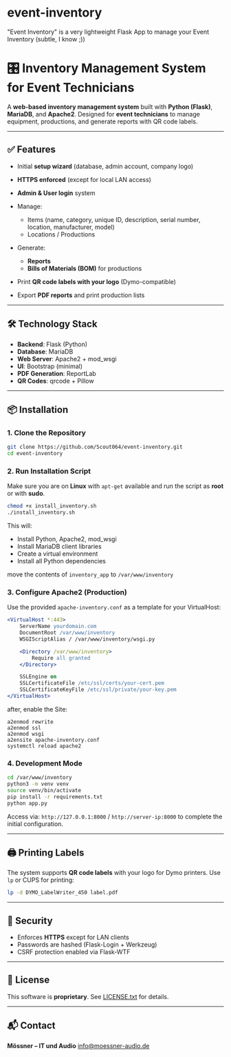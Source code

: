 # event-inventory
"Event Inventory" is a very lightweight Flask App to manage your Event Inventory (subtle, I know ;))

# 🎛 Inventory Management System for Event Technicians

A **web-based inventory management system** built with **Python (Flask)**, **MariaDB**, and **Apache2**.
Designed for **event technicians** to manage equipment, productions, and generate reports with QR code labels.

---

## ✅ Features

* Initial **setup wizard** (database, admin account, company logo)
* **HTTPS enforced** (except for local LAN access)
* **Admin & User login** system
* Manage:

  * Items (name, category, unique ID, description, serial number, location, manufacturer, model)
  * Locations / Productions
* Generate:

  * **Reports**
  * **Bills of Materials (BOM)** for productions
* Print **QR code labels with your logo** (Dymo-compatible)
* Export **PDF reports** and print production lists

---

## 🛠 Technology Stack

* **Backend**: Flask (Python)
* **Database**: MariaDB
* **Web Server**: Apache2 + mod\_wsgi
* **UI**: Bootstrap (minimal)
* **PDF Generation**: ReportLab
* **QR Codes**: qrcode + Pillow

---

## 📦 Installation

### 1. Clone the Repository

```bash
git clone https://github.com/Scout064/event-inventory.git
cd event-inventory
```

### 2. Run Installation Script

Make sure you are on **Linux** with `apt-get` available and run the script as **root** or with **sudo**.

```bash
chmod +x install_inventory.sh
./install_inventory.sh
```

This will:

* Install Python, Apache2, mod\_wsgi
* Install MariaDB client libraries
* Create a virtual environment
* Install all Python dependencies

move the contents of `inventory_app` to `/var/www/inventory` 

### 3. Configure Apache2 (Production)

Use the provided `apache-inventory.conf` as a template for your VirtualHost:

```apache
<VirtualHost *:443>
    ServerName yourdomain.com
    DocumentRoot /var/www/inventory
    WSGIScriptAlias / /var/www/inventory/wsgi.py

    <Directory /var/www/inventory>
        Require all granted
    </Directory>

    SSLEngine on
    SSLCertificateFile /etc/ssl/certs/your-cert.pem
    SSLCertificateKeyFile /etc/ssl/private/your-key.pem
</VirtualHost>
```
after, enable the Site:
```
a2enmod rewrite
a2enmod ssl
a2enmod wsgi
a2ensite apache-inventory.conf
systemctl reload apache2
```

### 4. Development Mode

```bash
cd /var/www/inventory
python3 -m venv venv
source venv/bin/activate
pip install -r requirements.txt
python app.py
```

Access via:
`http://127.0.0.1:8000` / `http://server-ip:8000` to complete the initial configuration.

---

## 🖨 Printing Labels

The system supports **QR code labels** with your logo for Dymo printers.
Use `lp` or CUPS for printing:

```bash
lp -d DYMO_LabelWriter_450 label.pdf
```

---

## 🔐 Security

* Enforces **HTTPS** except for LAN clients
* Passwords are hashed (Flask-Login + Werkzeug)
* CSRF protection enabled via Flask-WTF

---

## 📄 License

This software is **proprietary**.
See [LICENSE.txt](license.txt) for details.

---

## 📬 Contact

**Mössner – IT und Audio**
[info@moessner-audio.de](mailto:info@moessner-audio.de)
